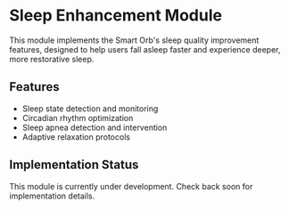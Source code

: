 # Sleep Enhancement Module

This module implements the Smart Orb's sleep quality improvement features, designed to help users fall asleep faster and experience deeper, more restorative sleep.

## Features

- Sleep state detection and monitoring
- Circadian rhythm optimization
- Sleep apnea detection and intervention
- Adaptive relaxation protocols

## Implementation Status

This module is currently under development. Check back soon for implementation details.